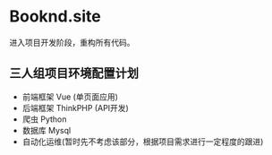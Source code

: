 # Booknd.site

进入项目开发阶段，重构所有代码。

## 三人组项目环境配置计划

+ 前端框架 Vue (单页面应用)
+ 后端框架 ThinkPHP (API开发)
+ 爬虫 Python
+ 数据库 Mysql
+ 自动化运维(暂时先不考虑该部分，根据项目需求进行一定程度的跟进)

